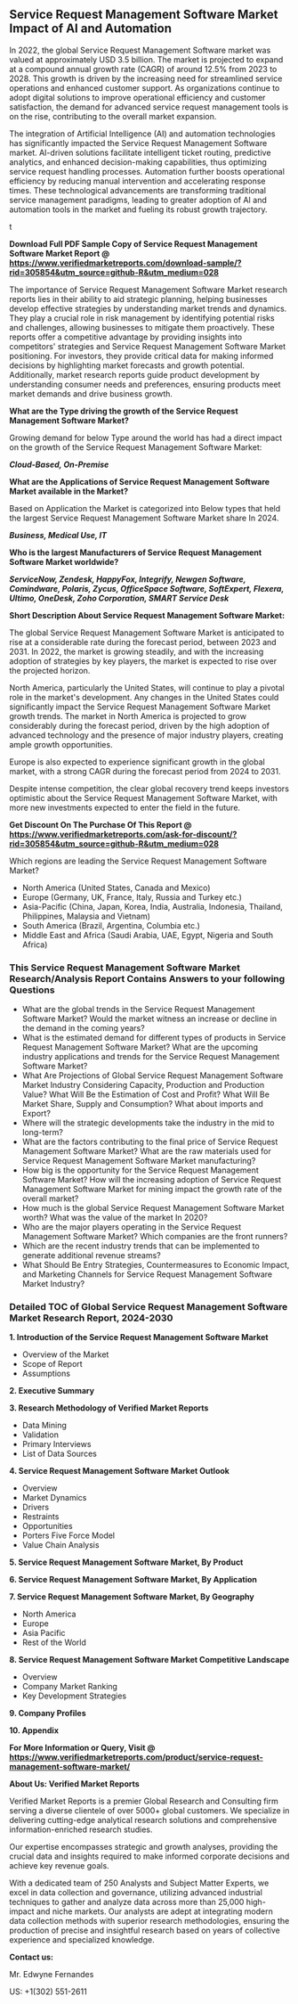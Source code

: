 <h2>Service Request Management Software Market Impact of AI and Automation</h2><p>In 2022, the global Service Request Management Software market was valued at approximately USD 3.5 billion. The market is projected to expand at a compound annual growth rate (CAGR) of around 12.5% from 2023 to 2028. This growth is driven by the increasing need for streamlined service operations and enhanced customer support. As organizations continue to adopt digital solutions to improve operational efficiency and customer satisfaction, the demand for advanced service request management tools is on the rise, contributing to the overall market expansion.</p><p>The integration of Artificial Intelligence (AI) and automation technologies has significantly impacted the Service Request Management Software market. AI-driven solutions facilitate intelligent ticket routing, predictive analytics, and enhanced decision-making capabilities, thus optimizing service request handling processes. Automation further boosts operational efficiency by reducing manual intervention and accelerating response times. These technological advancements are transforming traditional service management paradigms, leading to greater adoption of AI and automation tools in the market and fueling its robust growth trajectory.</p>t</p><p id="" class=""><strong>Download Full PDF Sample Copy of Service Request Management Software Market Report @ <a href="https://www.verifiedmarketreports.com/download-sample/?rid=305854&utm_source=github-R&utm_medium=028" target="_blank">https://www.verifiedmarketreports.com/download-sample/?rid=305854&utm_source=github-R&utm_medium=028</a></strong></p><p>The importance of&nbsp;Service Request Management Software Market research reports lies in their ability to aid strategic planning, helping businesses develop effective strategies by understanding market trends and dynamics. They play a crucial role in risk management by identifying potential risks and challenges, allowing businesses to mitigate them proactively. These reports offer a competitive advantage by providing insights into competitors' strategies and Service Request Management Software Market positioning. For investors, they provide critical data for making informed decisions by highlighting market forecasts and growth potential. Additionally, market research reports guide product development by understanding consumer needs and preferences, ensuring products meet market demands and drive business growth.</p><p><strong>What are the&nbsp;Type driving the growth of the Service Request Management Software Market?</strong></p><p id="" class="">Growing demand for below Type around the world has had a direct impact on the growth of the Service Request Management Software Market:</p><em><strong>Cloud-Based, On-Premise</strong></em></p><strong>What are the&nbsp;Applications&nbsp;of Service Request Management Software Market available in the Market?</strong></p><p id="" class="">Based on Application the Market is categorized into Below types that held the largest Service Request Management Software Market share In 2024.</p><em><strong>Business, Medical Use, IT</strong></em></p><strong>Who is the largest Manufacturers of Service Request Management Software Market worldwide?</strong></p><p><em><strong>ServiceNow, Zendesk, HappyFox, Integrify, Newgen Software, Comindware, Polaris, Zycus, OfficeSpace Software, SoftExpert, Flexera, Ultimo, OneDesk, Zoho Corporation, SMART Service Desk</strong></em></p><p id="" class=""><strong>Short Description About Service Request Management Software Market:</strong></p><p>The global Service Request Management Software Market is anticipated to rise at a considerable rate during the forecast period, between 2023 and 2031. In 2022, the market is growing steadily, and with the increasing adoption of strategies by key players, the market is expected to rise over the projected horizon.</p><p>North America, particularly the United States, will continue to play a pivotal role in the market's development. Any changes in the United States could significantly impact the Service Request Management Software Market growth trends. The market in North America is projected to grow considerably during the forecast period, driven by the high adoption of advanced technology and the presence of major industry players, creating ample growth opportunities.</p><p>Europe is also expected to experience significant growth in the global market, with a strong CAGR during the forecast period from 2024 to 2031.</p><p>Despite intense competition, the clear global recovery trend keeps investors optimistic about the Service Request Management Software Market, with more new investments expected to enter the field in the future.</p><p id="" class=""><strong>Get Discount On The Purchase Of This Report @ <a href="https://www.verifiedmarketreports.com/ask-for-discount/?rid=305854&utm_source=github-R&utm_medium=028" target="_blank">https://www.verifiedmarketreports.com/ask-for-discount/?rid=305854&utm_source=github-R&utm_medium=028</a></strong></p>Which regions are leading the Service Request Management Software Market?</p><ul><li>North America (United States, Canada and Mexico)</li><li>Europe (Germany, UK, France, Italy, Russia and Turkey etc.)</li><li>Asia-Pacific (China, Japan, Korea, India, Australia, Indonesia, Thailand, Philippines, Malaysia and Vietnam)</li><li>South America (Brazil, Argentina, Columbia etc.)</li><li>Middle East and Africa (Saudi Arabia, UAE, Egypt, Nigeria and South Africa)</li></ul><h3 id="" class="">This Service Request Management Software Market Research/Analysis Report Contains Answers to your following Questions</h3><ul><li>What are the global trends in the Service Request Management Software Market? Would the market witness an increase or decline in the demand in the coming years?</li><li>What is the estimated demand for different types of products in Service Request Management Software Market? What are the upcoming industry applications and trends for the Service Request Management Software Market?</li><li>What Are Projections of Global Service Request Management Software Market Industry Considering Capacity, Production and Production Value? What Will Be the Estimation of Cost and Profit? What Will Be Market Share, Supply and Consumption? What about imports and Export?</li><li>Where will the strategic developments take the industry in the mid to long-term?</li><li>What are the factors contributing to the final price of Service Request Management Software Market? What are the raw materials used for Service Request Management Software Market manufacturing?</li><li>How big is the opportunity for the Service Request Management Software Market? How will the increasing adoption of Service Request Management Software Market for mining impact the growth rate of the overall market?</li><li>How much is the global Service Request Management Software Market worth? What was the value of the market In 2020?</li><li>Who are the major players operating in the Service Request Management Software Market? Which companies are the front runners?</li><li>Which are the recent industry trends that can be implemented to generate additional revenue streams?</li><li>What Should Be Entry Strategies, Countermeasures to Economic Impact, and Marketing Channels for Service Request Management Software Market Industry?</li></ul><h3 id="" class="">Detailed TOC of Global Service Request Management Software Market Research Report, 2024-2030</h3><p id="" class=""><strong>1. Introduction of the Service Request Management Software Market</strong></p><ul><li>Overview of the Market</li><li>Scope of Report</li><li>Assumptions</li></ul><p id="" class=""><strong>2. Executive Summary</strong></p><p id="" class=""><strong>3. Research Methodology of Verified Market Reports</strong></p><ul><li>Data Mining</li><li>Validation</li><li>Primary Interviews</li><li>List of Data Sources</li></ul><p id="" class=""><strong>4. Service Request Management Software Market Outlook</strong></p><ul><li>Overview</li><li>Market Dynamics</li><li>Drivers</li><li>Restraints</li><li>Opportunities</li><li>Porters Five Force Model</li><li>Value Chain Analysis</li></ul><p id="" class=""><strong>5. Service Request Management Software Market, By Product</strong></p><p id="" class=""><strong>6. Service Request Management Software Market, By Application</strong></p><p id="" class=""><strong>7. Service Request Management Software Market, By Geography</strong></p><ul><li>North America</li><li>Europe</li><li>Asia Pacific</li><li>Rest of the World</li></ul><p id="" class=""><strong>8. Service Request Management Software Market Competitive Landscape</strong></p><ul><li>Overview</li><li>Company Market Ranking</li><li>Key Development Strategies</li></ul><p id="" class=""><strong>9. Company Profiles</strong></p><p id="" class=""><strong>10. Appendix</strong></p><p id="" class=""><strong>For More Information or Query, Visit @ <a href="https://www.verifiedmarketreports.com/product/service-request-management-software-market/" target="_blank">https://www.verifiedmarketreports.com/product/service-request-management-software-market/</a></strong></p><p id="" class=""><strong>About Us: Verified Market Reports</strong></p><p id="" class="">Verified Market Reports is a premier Global Research and Consulting firm serving a diverse clientele of over 5000+ global customers. We specialize in delivering cutting-edge analytical research solutions and comprehensive information-enriched research studies.</p><p id="" class="">Our expertise encompasses strategic and growth analyses, providing the crucial data and insights required to make informed corporate decisions and achieve key revenue goals.</p><p id="" class="">With a dedicated team of 250 Analysts and Subject Matter Experts, we excel in data collection and governance, utilizing advanced industrial techniques to gather and analyze data across more than 25,000 high-impact and niche markets. Our analysts are adept at integrating modern data collection methods with superior research methodologies, ensuring the production of precise and insightful research based on years of collective experience and specialized knowledge.</p><p id="" class=""><strong>Contact us:</strong></p><p id="" class="">Mr. Edwyne Fernandes</p><p id="" class="">US: +1(302) 551-2611</p>